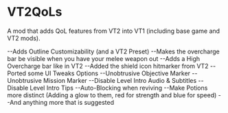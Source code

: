 # VT2QoLs
A mod that adds QoL features from VT2 into VT1 (including base game and VT2 mods).

--Adds Outline Customizability (and a VT2 Preset)
--Makes the overcharge bar be visible when you have your melee weapon out
--Adds a High Overcharge bar like in VT2
--Added the shield icon hitmarker from VT2
--Ported some UI Tweaks Options 
    --Unobtrusive Objective Marker
    --Unobtrusive Mission Marker
    --Disable Level Intro Audio & Subtitles
    --Disable Level Intro Tips
--Auto-Blocking when reviving
--Make Potions more distinct (Adding a glow to them, red for strength and blue for speed)
--And anything more that is suggested
